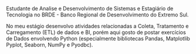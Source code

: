 Estudante de Analise e Desenvolvimento de Sistemas e Estagiário de Tecnologia no BRDE - Banco Regional de Desenvolvimento do Extremo Sul.

No meu estágio desenvolvo atividades relacionadas a Coleta, Tratamento e Carregamento (ETL) de dados e BI, porém aqui gosto de postar exercícios de Dados envolvendo Python (especialmente bibliotecas Pandas, Matplotlib Pyplot, Seaborn, NumPy e Pyodbc).

